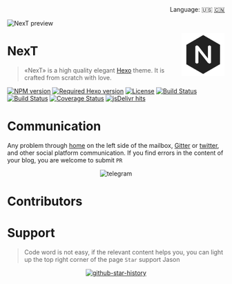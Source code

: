 <div align="right">
  Language:
  🇺🇸
  <a title="Chinese" href="/README.md">🇨🇳</a>
</div>

![NexT preview](https://user-images.githubusercontent.com/16272760/99784261-872d3200-2b56-11eb-807c-869042d1f6e8.png)

<a title="NexT website" href="https://theme-next.js.org"><img align="right" alt="NexT logo" width="100" height="100" src="https://raw.githubusercontent.com/next-theme/hexo-theme-next/master/source/images/logo.svg"></a>

# NexT

> «NexT» is a high quality elegant [Hexo](https://hexo.io) theme. It is crafted from scratch with love.

[![NPM version](https://img.shields.io/npm/v/hexo-theme-next?color=red&logo=npm&style=flat-square)](https://www.npmjs.com/package/hexo-theme-next)
[![Required Hexo version](https://img.shields.io/badge/hexo-%3E=5.3.0-blue?style=flat-square&logo=hexo)](https://hexo.io)
[![License](https://img.shields.io/badge/license-%20GPL-orange?style=flat-square&logo=gnu)](https://github.com/PDPENG/pdpeng.github.io/blob/master/LICENSE)
[![Build Status](https://img.shields.io/github/workflow/status/next-theme/hexo-theme-next/Linter?label=test&logo=github&style=flat-square)](https://github.com/PDPENG/pdpeng.github.io/actions)
[![Build Status](https://img.shields.io/github/workflow/status/next-theme/hexo-theme-next/Tester?logo=github&style=flat-square)](https://github.com/PDPENG/pdpeng.github.io/actions)
[![Coverage Status](https://img.shields.io/coveralls/github/next-theme/hexo-theme-next?logo=coveralls&style=flat-square)](https://coveralls.io/github/next-theme/hexo-theme-next)
[![jsDelivr hits](https://img.shields.io/jsdelivr/npm/hm/hexo-theme-next?logo=jsdelivr&logoColor=white&style=flat-square)](https://www.jsdelivr.com/package/npm/hexo-theme-next)

# Communication

Any problem through [home](https://github.com/PDPENG) on the left side of the mailbox, [Gitter](https://gitter.im/Blog-Jason/community) or [twitter](https://twitter.com/jasoni996), and other social platform communication. If you find errors in the content of your blog, you are welcome to submit `PR`

<div align="center">
<img src="https://user-images.githubusercontent.com/86602255/168467434-7717cf6d-fbff-4453-aa54-da74cdbe495b.png" alt="telegram" width="280">
</div>

# Contributors

<!-- en: collaborators,contributors -start -->
<!-- en: collaborators,contributors -end -->

<!-- en: bots -start -->
<!-- en: bots -end -->

# Support

> Code word is not easy, if the relevant content helps you, you can light up the top right corner of the page `Star` support Jason

<div align="center">
  <a href="https://pdpeng.github.io"><img src="https://api.star-history.com/svg?repos=PDPENG/pdpeng.github.io&type=Date" alt="github-star-history"></a>
</div>

